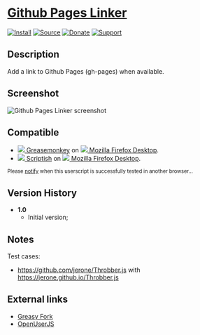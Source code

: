 # [Github Pages Linker](https://github.com/jerone/UserScripts/tree/master/Github_Pages_Linker)

[![Install](https://raw.github.com/jerone/UserScripts/master/_resources/Install-button.png)](https://github.com/jerone/UserScripts/raw/master/Github_Pages_Linker/Github_Pages_Linker.user.js)
[![Source](https://raw.github.com/jerone/UserScripts/master/_resources/Source-button.png)](https://github.com/jerone/UserScripts/blob/master/Github_Pages_Linker/Github_Pages_Linker.user.js)
[![Donate](https://raw.github.com/jerone/UserScripts/master/_resources/Donate-button.png)](https://www.paypal.com/cgi-bin/webscr?cmd=_s-xclick&hosted_button_id=VCYMHWQ7ZMBKW)
[![Support](https://raw.github.com/jerone/UserScripts/master/_resources/Support-button.png)](https://github.com/jerone/UserScripts/issues)


## Description

Add a link to Github Pages (gh-pages) when available.


## Screenshot

![Github Pages Linker screenshot](https://github.com/jerone/UserScripts/raw/master/Github_Pages_Linker/screenshot.jpg)


## Compatible

* [![](https://raw.github.com/jerone/UserScripts/master/_resources/Greasemonkey.png) Greasemonkey](https://addons.mozilla.org/firefox/addon/greasemonkey/) on [![](https://raw.github.com/jerone/UserScripts/master/_resources/Firefox.png) Mozilla Firefox Desktop](http://www.mozilla.org/en-US/firefox/fx/#desktop).
* [![](https://raw.github.com/jerone/UserScripts/master/_resources/Scriptish.png) Scriptish](https://addons.mozilla.org/firefox/addon/scriptish/) on [![](https://raw.github.com/jerone/UserScripts/master/_resources/Firefox.png) Mozilla Firefox Desktop](http://www.mozilla.org/en-US/firefox/fx/#desktop).

<sub>Please [notify](https://github.com/jerone/UserScripts/issues/new?title=Userscript%20%3Cname%3E%20%28%3Cversion%3E%29%20also%20works%20in%20%3Cbrowser%3E%20on%20%3Cdesktop/device%3E) when this userscript is successfully tested in another browser...</sub>


## Version History

* **1.0**
    * Initial version;


## Notes

Test cases:

* https://github.com/jerone/Throbber.js with https://jerone.github.io/Throbber.js


## External links

* [Greasy Fork](https://greasyfork.org/scripts/XXXXX)
* [OpenUserJS](https://openuserjs.org/scripts/jerone/XXXXX)
